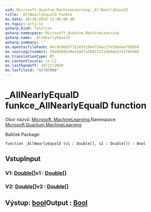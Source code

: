 ```yaml
---
uid: Microsoft.Quantum.MachineLearning._AllNearlyEqualD
title: _AllNearlyEqualD funkce
ms.date: 10/26/2020 12:00:00 AM
ms.topic: article
qsharp.kind: function
qsharp.namespace: Microsoft.Quantum.MachineLearning
qsharp.name: _AllNearlyEqualD
qsharp.summary: ''
ms.openlocfilehash: 04c9e966ff322e5519b4726ac17e58d4aef89568
ms.sourcegitcommit: 29e0d88a30e4166fa580132124b0eb57e1f0e986
ms.translationtype: MT
ms.contentlocale: cs-CZ
ms.lasthandoff: 10/27/2020
ms.locfileid: "92707008"
---
```

# <a name="_allnearlyequald-function"></a><span data-ttu-id="30995-102">_AllNearlyEqualD funkce</span><span class="sxs-lookup"><span data-stu-id="30995-102">_AllNearlyEqualD function</span></span>

<span data-ttu-id="30995-103">Obor názvů: [Microsoft. MachineLearning.](xref:Microsoft.Quantum.MachineLearning)</span><span class="sxs-lookup"><span data-stu-id="30995-103">Namespace: [Microsoft.Quantum.MachineLearning](xref:Microsoft.Quantum.MachineLearning)</span></span>

<span data-ttu-id="30995-104">Balíček [](https://nuget.org/packages/)</span><span class="sxs-lookup"><span data-stu-id="30995-104">Package: [](https://nuget.org/packages/)</span></span>




```qsharp
function _AllNearlyEqualD (v1 : Double[], v2 : Double[]) : Bool
```


## <a name="input"></a><span data-ttu-id="30995-105">Vstup</span><span class="sxs-lookup"><span data-stu-id="30995-105">Input</span></span>

### <a name="v1--double"></a><span data-ttu-id="30995-106">V1: [Double](xref:microsoft.quantum.lang-ref.double)[]</span><span class="sxs-lookup"><span data-stu-id="30995-106">v1 : [Double](xref:microsoft.quantum.lang-ref.double)[]</span></span>




### <a name="v2--double"></a><span data-ttu-id="30995-107">V2: [Double](xref:microsoft.quantum.lang-ref.double)[]</span><span class="sxs-lookup"><span data-stu-id="30995-107">v2 : [Double](xref:microsoft.quantum.lang-ref.double)[]</span></span>





## <a name="output--bool"></a><span data-ttu-id="30995-108">Výstup: [bool](xref:microsoft.quantum.lang-ref.bool)</span><span class="sxs-lookup"><span data-stu-id="30995-108">Output : [Bool](xref:microsoft.quantum.lang-ref.bool)</span></span>

